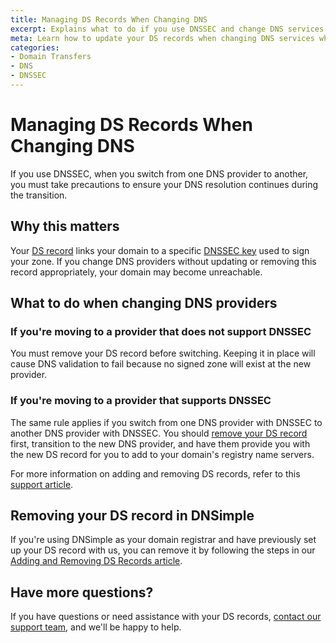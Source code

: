 ```yaml
---
title: Managing DS Records When Changing DNS
excerpt: Explains what to do if you use DNSSEC and change DNS services.
meta: Learn how to update your DS records when changing DNS services while using DNSSEC, ensuring your domain remains secure and properly configured.
categories:
- Domain Transfers
- DNS
- DNSSEC
---
```


# Managing DS Records When Changing DNS

If you use DNSSEC, when you switch from one DNS provider to another, you must take precautions to ensure your DNS resolution continues during the transition.

## Why this matters

Your [DS record](/articles/what-are-ds-records/) links your domain to a specific [DNSSEC key](/articles/types-of-dnssec-keys/) used to sign your zone. If you change DNS providers without updating or removing this record appropriately, your domain may become unreachable.

## What to do when changing DNS providers

### If you're moving to a provider that does not support DNSSEC

You must remove your DS record before switching. Keeping it in place will cause DNS validation to fail because no signed zone will exist at the new provider.

### If you're moving to a provider that supports DNSSEC

The same rule applies if you switch from one DNS provider with DNSSEC to another DNS provider with DNSSEC. You should [remove your DS record](/articles/manage-ds-record/#removing-a-ds-record) first, transition to the new DNS provider, and have them provide you with the new DS record for you to add to your domain's registry name servers.

For more information on adding and removing DS records, refer to this [support article](/articles/manage-ds-record/).

## Removing your DS record in DNSimple

If you're using DNSimple as your domain registrar and have previously set up your DS record with us, you can remove it by following the steps in our [Adding and Removing DS Records article](/articles/manage-ds-record/).

## Have more questions?
If you have questions or need assistance with your DS records, [contact our support team](https://dnsimple.com/feedback), and we'll be happy to help.
